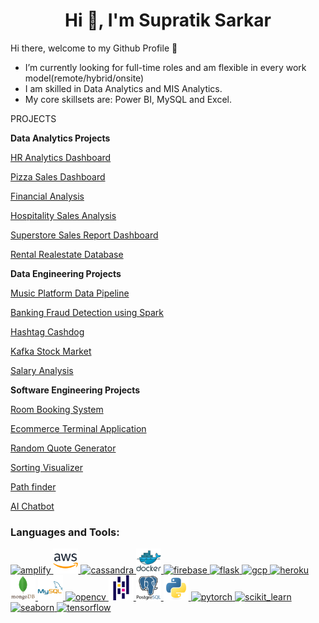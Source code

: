 <h1 align="center">Hi 👋, I'm Supratik Sarkar</h1>

Hi there, welcome to my Github Profile 👋

- I’m currently looking for full-time roles and am flexible in every work model(remote/hybrid/onsite)
- I am skilled in Data Analytics and MIS Analytics.
- My core skillsets are: Power BI, MySQL and Excel.

PROJECTS<br/>

**Data Analytics Projects**

[HR Analytics Dashboard](https://github.com/supratiktechandanalytics/HR-Analytics-Dashboard) 

[Pizza Sales Dashboard](https://github.com/supratiktechandanalytics/Pizza-Sales-Dashboard) 

[Financial Analysis](https://github.com/supratiktechandanalytics/Analyzing-financial-dataset-) 

[Hospitality Sales Analysis](https://github.com/supratiktechandanalytics/Hospitality-Analytical-Dashboard)

[Superstore Sales Report Dashboard](https://github.com/supratiktechandanalytics/Superstor_salesreport_dashboard)

[Rental Realestate Database](https://github.com/supratiksarkaremp22/Real-Estate-Rental-Database/blob/main/rentalrealestate.sql)

**Data Engineering Projects**

[Music Platform Data Pipeline](https://github.com/supratiktechandanalytics/Spotify_Data_Pipeline)

[Banking Fraud Detection using Spark](https://github.com/supratiksarkaremp22/Banking_Fraud_PySpark)

[Hashtag Cashdog](https://github.com/supratiksarkaremp22/HashtagCatdog)

[Kafka Stock Market](https://github.com/supratiksarkaremp22/Kafka_stock_data_engineering)

[Salary Analysis](https://github.com/supratiksarkaremp22/EmployeeSalariesCity)

**Software Engineering Projects**</br>

[Room Booking System](https://github.com/supratiktechandanalytics/Roombookingsystem) 

[Ecommerce Terminal Application](https://github.com/supratiktechandanalytics/ShopingCart) 

[Random Quote Generator](https://supratiktechandanalytics.github.io/Random_quote_machine/)

[Sorting Visualizer](https://supratiktechandanalytics.github.io/sortvisual.io/)

[Path finder](https://supratiktechandanalytics.github.io/pathfinding.io/)

[AI Chatbot](https://github.com/supratiksarkaremp22/ChatbotFullStack)

<p align="left">
</p>

<h3 align="left">Languages and Tools:</h3>
<p align="left"> <a href="https://aws.amazon.com/amplify/" target="_blank" rel="noreferrer"> <img src="https://docs.amplify.aws/assets/logo-dark.svg" alt="amplify" width="40" height="40"/> </a> <a href="https://aws.amazon.com" target="_blank" rel="noreferrer"> <img src="https://raw.githubusercontent.com/devicons/devicon/master/icons/amazonwebservices/amazonwebservices-original-wordmark.svg" alt="aws" width="40" height="40"/> </a> <a href="https://cassandra.apache.org/" target="_blank" rel="noreferrer"> <img src="https://www.vectorlogo.zone/logos/apache_cassandra/apache_cassandra-icon.svg" alt="cassandra" width="40" height="40"/> </a> <a href="https://www.docker.com/" target="_blank" rel="noreferrer"> <img src="https://raw.githubusercontent.com/devicons/devicon/master/icons/docker/docker-original-wordmark.svg" alt="docker" width="40" height="40"/> </a> <a href="https://firebase.google.com/" target="_blank" rel="noreferrer"> <img src="https://www.vectorlogo.zone/logos/firebase/firebase-icon.svg" alt="firebase" width="40" height="40"/> </a> <a href="https://flask.palletsprojects.com/" target="_blank" rel="noreferrer"> <img src="https://www.vectorlogo.zone/logos/pocoo_flask/pocoo_flask-icon.svg" alt="flask" width="40" height="40"/> </a> <a href="https://cloud.google.com" target="_blank" rel="noreferrer"> <img src="https://www.vectorlogo.zone/logos/google_cloud/google_cloud-icon.svg" alt="gcp" width="40" height="40"/> </a> <a href="https://heroku.com" target="_blank" rel="noreferrer"> <img src="https://www.vectorlogo.zone/logos/heroku/heroku-icon.svg" alt="heroku" width="40" height="40"/> </a> <a href="https://www.mongodb.com/" target="_blank" rel="noreferrer"> <img src="https://raw.githubusercontent.com/devicons/devicon/master/icons/mongodb/mongodb-original-wordmark.svg" alt="mongodb" width="40" height="40"/> </a> <a href="https://www.mysql.com/" target="_blank" rel="noreferrer"> <img src="https://raw.githubusercontent.com/devicons/devicon/master/icons/mysql/mysql-original-wordmark.svg" alt="mysql" width="40" height="40"/> </a> <a href="https://opencv.org/" target="_blank" rel="noreferrer"> <img src="https://www.vectorlogo.zone/logos/opencv/opencv-icon.svg" alt="opencv" width="40" height="40"/> </a> <a href="https://pandas.pydata.org/" target="_blank" rel="noreferrer"> <img src="https://raw.githubusercontent.com/devicons/devicon/2ae2a900d2f041da66e950e4d48052658d850630/icons/pandas/pandas-original.svg" alt="pandas" width="40" height="40"/> </a> <a href="https://www.postgresql.org" target="_blank" rel="noreferrer"> <img src="https://raw.githubusercontent.com/devicons/devicon/master/icons/postgresql/postgresql-original-wordmark.svg" alt="postgresql" width="40" height="40"/> </a> <a href="https://www.python.org" target="_blank" rel="noreferrer"> <img src="https://raw.githubusercontent.com/devicons/devicon/master/icons/python/python-original.svg" alt="python" width="40" height="40"/> </a> <a href="https://pytorch.org/" target="_blank" rel="noreferrer"> <img src="https://www.vectorlogo.zone/logos/pytorch/pytorch-icon.svg" alt="pytorch" width="40" height="40"/> </a> <a href="https://scikit-learn.org/" target="_blank" rel="noreferrer"> <img src="https://upload.wikimedia.org/wikipedia/commons/0/05/Scikit_learn_logo_small.svg" alt="scikit_learn" width="40" height="40"/> </a> <a href="https://seaborn.pydata.org/" target="_blank" rel="noreferrer"> <img src="https://seaborn.pydata.org/_images/logo-mark-lightbg.svg" alt="seaborn" width="40" height="40"/> </a> <a href="https://www.tensorflow.org" target="_blank" rel="noreferrer"> <img src="https://www.vectorlogo.zone/logos/tensorflow/tensorflow-icon.svg" alt="tensorflow" width="40" height="40"/> </a> </p>
